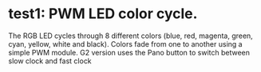 # test1: PWM LED color cycle.
The RGB LED cycles through 8 different colors (blue, red, magenta, green, cyan, yellow, white and black). Colors fade from one to another using a simple PWM module. G2 version uses the Pano button to switch between slow clock and fast clock
